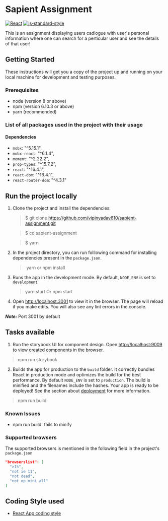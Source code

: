# Sapient Assignment

[![React](https://img.shields.io/badge/dynamic/json?style=flat&colorB=DF01D7&label=React&prefix=v&query=dependencies.react&logo=react&url=https%3A%2F%2Fraw.githubusercontent.com%2FSoFriendly%2Fyac-mobile%2FReleaseBranch%2Fpackage.json%3Ftoken%3DACCU4SJ6TGYZYKMWFCRNEQS5MYKTG)](https://reactjs.org/)
[![js-standard-style](https://img.shields.io/badge/code%20style-standard-brightgreen.svg?style=flat&colorB=398339)](http://standardjs.com/)

This is an assignment displaying users cadlogue with user's personal information where one can search for a perticular user and see the details of that user!

## Getting Started

These instructions will get you a copy of the project up and running on your local machine for development and testing purposes.

### Prerequisites

- node (version 8 or above)
- npm (version 6.10.3 or above)
- yarn (recommended)

### List of all packages used in the project with their usage

#### Dependencies

- `mobx`: "^5.15.1",
- `mobx-react`: "^6.1.4",
- `moment`: "^2.22.2",
- `prop-types`: "^15.7.2",
- `react`: "^16.4.1",
- `react-dom`: "^16.4.1",
- `react-router-dom`: "^4.3.1"

## Run the project locally

1. Clone the project and install the dependencies:

   > \$ git clone https://github.com/vipinyadav610/sapient-assignment.git

   > \$ cd sapient-assignment

   > \$ yarn

2. In the project directory, you can run folllowing command for installing dependencies present in the `package.json`.

   > ​ yarn or npm install

3. Runs the app in the development mode. By default, `NODE_ENV` is set to `development`

   > yarn start Or npm start

4. Open [http://localhost:3001](http://localhost:3001) to view it in the browser. The page will reload if you make edits. You will also see any lint errors in the console.

**_Note:_** Port 3001 by default

## Tasks available

1. Run the storybook UI for component design. Open [http://localhost:9009](http://localhost:9009) to view created components in the browser.

> npm run storybook

2. Builds the app for production to the `build` folder. It correctly bundles React in production mode and optimizes the build for the best performance. By default `NODE_ENV` is set to `production`. The build is minified and the filenames include the hashes. Your app is ready to be deployed! See the section about [deployment](https://facebook.github.io/create-react-app/docs/deployment) for more information.

> npm run build

### Known Issues

- npm run build` fails to minify

### Supported browsers

The supported browsers is mentioned in the following field in the project's `package.json`

```json
"browserslist": [
  ">1%",
  "not ie 11",
  "not dead",
  "not op_mini all"
]
```

## Coding Style used

- [React App coding style](https://www.npmjs.com/package/eslint-config-react-app/)

